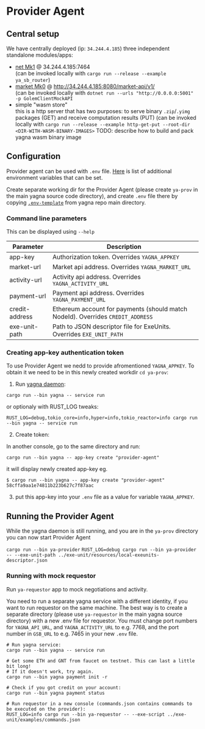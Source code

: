 # Provider Agent

## Central setup
We have centrally deployed (ip: `34.244.4.185`) three independent standalone modules/apps:
 - [net Mk1](https://github.com/golemfactory/yagna/blob/master/docs/net-api/net-mk1-hub.md) @ 34.244.4.185:7464 \
   (can be invoked locally with `cargo run --release --example ya_sb_router`)
 - [market Mk0](https://github.com/golemfactory/yagna/blob/master/docs/market-api/market-api-mk0-central-exchange.md) @ http://34.244.4.185:8080/market-api/v1/ \
   (can be invoked locally with `dotnet run --urls "http://0.0.0.0:5001" -p GolemClientMockAPI` 
 - simple "wasm store" \
   this is a http server that has two purposes: to serve binary `.zip`/`.yimg` packages (GET) and receive computation results (PUT)
   (can be invoked locally with `cargo run --release --example http-get-put --root-dir <DIR-WITH-WASM-BINARY-IMAGES>`
   TODO: describe how to build and pack yagna wasm binary image

## Configuration

Provider agent can be used with `.env` file. [Here](https://github.com/golemfactory/yagna/wiki/DotEnv-Configuration) is list of additional environment variables that can be set.

Create separate working dir for the Provider Agent (please create `ya-prov` in the main yagna source code directory), and create `.env` file there by copying
[`.env-template`](https://github.com/golemfactory/yagna/blob/master/.env-template) from yagna repo main directory.

### Command line parameters

This can be displayed using `--help`

| Parameter      | Description   
| -------------- |------------------------------------------------|
| app-key        | Authorization token. Overrides `YAGNA_APPKEY`
| market-url     | Market api address. Overrides `YAGNA_MARKET_URL`
| activity-url   | Activity api address. Overrides `YAGNA_ACTIVITY_URL`
| payment-url    | Payment api address. Overrides `YAGNA_PAYMENT_URL`
| credit-address | Ethereum account for payments (should match NodeId). Overrides `CREDIT_ADDRESS`
| exe-unit-path  | Path to JSON descriptor file for ExeUnits. Overrides `EXE_UNIT_PATH`

### Creating app-key authentication token

To use Provider Agent we nedd to provide afromentioned `YAGNA_APPKEY`.
To obtain it we need to be in this newly created workdir `cd ya-prov`:

1. Run [yagna daemon](https://github.com/golemfactory/yagna/blob/master/core/serv/README.md):
```
cargo run --bin yagna -- service run
```
or optionaly with RUST_LOG tweaks:
```
RUST_LOG=debug,tokio_core=info,hyper=info,tokio_reactor=info cargo run --bin yagna -- service run
```

2. Create token:

In another console, go to the same directory and run:
```
cargo run --bin yagna -- app-key create "provider-agent"
```
it will display newly created app-key eg.
```
$ cargo run --bin yagna -- app-key create "provider-agent"
58cffa9aa1e74811b223b627c7f87aac
```

3. put this app-key into your `.env` file as a value for variable `YAGNA_APPKEY`.


## Running the Provider Agent

While the yagna daemon is still running, and you are in the `ya-prov` directory you can now start Provider Agent 

`cargo run --bin ya-provider`
`RUST_LOG=debug cargo run --bin ya-provider -- --exe-unit-path ../exe-unit/resources/local-exeunits-descriptor.json`


### Running with mock requestor

Run `ya-requestor` app to mock negotiations and activity.

You need to run a separate yagna service with a different identity,
if you want to run requestor on the same machine. The best way is to create
a separate directory (please use `ya-requestor` in the main yagna 
source directory) with a new .env file for requestor. You must change port 
numbers for `YAGNA_API_URL`, and `YAGNA_ACTIVITY_URL` to e.g. 7768, 
and the port number in `GSB_URL` to e.g. 7465 in your new `.env` file.

```
# Run yagna service:
cargo run --bin yagna -- service run
```

```
# Get some ETH and GNT from faucet on testnet. This can last a little bit long!
# If it doesn't work, try again.
cargo run --bin yagna payment init -r

# Check if you got credit on your account:
cargo run --bin yagna payment status

# Run requestor in a new console (commands.json contains commands to be executed on the provider):
RUST_LOG=info cargo run --bin ya-requestor -- --exe-script ../exe-unit/examples/commands.json
```
